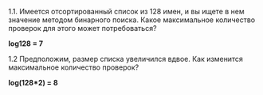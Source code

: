 1.1. Имеется отсортированный список из 128 имен, и вы ищете в нем значение методом бинарного поиска. Какое максимальное количество проверок для этого может потребоваться?

**log128 = 7**   

1.2 Предположим, размер списка увеличился вдвое. Как изменится максимальное количество проверок?

**log(128*2) = 8**





